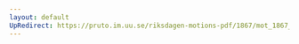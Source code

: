 ```yaml
---
layout: default
UpRedirect: https://pruto.im.uu.se/riksdagen-motions-pdf/1867/mot_1867__ak__25/mot_1867__ak__25-001.pdf
---
```

